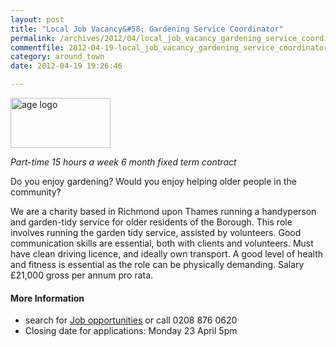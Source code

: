 ```yaml
---
layout: post
title: "Local Job Vacancy&#58; Gardening Service Coordinator"
permalink: /archives/2012/04/local_job_vacancy_gardening_service_coordinator.html
commentfile: 2012-04-19-local_job_vacancy_gardening_service_coordinator
category: around_town
date: 2012-04-19 19:26:46

---
```


<img src="/assets/images/2012/Age_UK_Richmond_upon_Thames_Logo_RGB.png" width="160" height="80" alt="age logo"  class="right" />

*Part-time 15 hours a week*
*6 month fixed term contract*

Do you enjoy gardening? Would you enjoy helping older people in the community?

We are a charity based in Richmond upon Thames running a handyperson and
garden-tidy service for older residents of the Borough. This role involves running the garden tidy service, assisted by volunteers. Good communication skills are essential, both with clients and volunteers. Must have clean driving licence, and ideally own transport. A good level of health and fitness is essential as the role can be physically demanding. Salary £21,000 gross per annum pro rata.

#### More Information

-   search for [Job opportunities](http://www.ageuk.org.uk/richmonduponthames/About-Age-UK_richmond-upon-Thames/Job-opportunities/) or call 0208 876 0620
-   Closing date for applications: Monday 23 April 5pm
